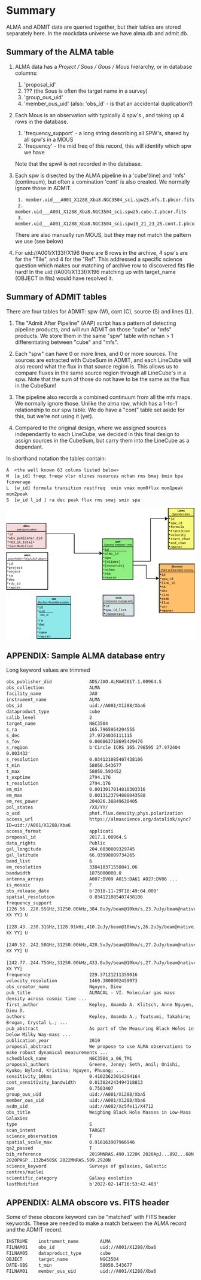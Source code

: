 # Summary

ALMA and ADMIT data are queried together, but their tables are stored separately here.
In the mockdata universe we have alma.db and admit.db.

## Summary of the ALMA table

1. ALMA data has a *Project / Sous / Gous / Mous* hierarchy, or in database columns:
   1. 'proposal_id'
   2.  ???   (the Sous is often the target name in a survey)
   3. 'group_ous_uid'
   4. 'member_ous_uid'  (also:   'obs_id' - is that an accidental duplication?)

2. Each Mous is an observation with typically 4 spw's , and taking up 4 rows in the database.
   1. 'frequency_support' - a long string describing all SPW's, shared by all spw's in a MOUS
   2. 'frequency' - the mid freq of this record, this will identify which spw we have

   Note that the spw# is not recorded in the database. 
   
3. Each spw is disected by the ALMA pipeline in a 'cube'(line) and 'mfs' (continuum), 
   but often a comination 'cont' is also created. We normally ignore those in ADMIT.

        1. member.uid___A001_X1288_Xba8.NGC3504_sci.spw25.mfs.I.pbcor.fits
        2. member.uid___A001_X1288_Xba8.NGC3504_sci.spw25.cube.I.pbcor.fits
        3. member.uid___A001_X1288_Xba8.NGC3504_sci.spw19_21_23_25.cont.I.pbcor.fits
		
	There are also manually run MOUS, but they may not match the pattern we use (see below)
	
4.  For uid://A001/X133f/X196 there	are 8 rows in the archive, 4 spw's are for the "Tile",
    and 4 for the "Ref". This addressed a specific science question which makes our matching
	of archive row to discovered fits file hard!  In the uid://A001/X133f/X196 matching up
	with target_name (OBJECT in fits) would have resolved it.
		

## Summary of ADMIT tables		

There are four tables for ADMIT:   spw (W), cont (C), source (S) and lines (L).

1. The "Admit After Pipeline" (AAP) script has a pattern of detecting pipeline products,
   and will run ADMIT on those "cube" or "mfs" products.  We store them in the same
   "spw" table with nchan > 1 differentiating between "cube" and "mfs".
   
2. Each "spw" can have 0 or more lines, and 0 or more sources. The sources
   are extracted with CubeSum in ADMIT, and each LineCube will also record
   what the flux in that source region is. This allows us to compare
   fluxes in the same source region through all LineCube's in a spw.
   Note that the sum of those do not have to be the same as
   the flux in the CubeSum!
   
3. The pipeline also records a combined continuum from all the mfs maps. We
   normally ignore those. Unlike the alma row, which has a 1-to-1 relationship
   to our spw table. We do have a "cont" table set aside for this, but we're
   not using it (yet).
   
4. Compared to the original design, where we assigned sources independantly to
   each LineCube, we decided in this final design to assign sources in the CubeSum,
   but carry them into the LineCube as a dependant.
   
   
In shorthand notation the tables contain:

    A  <the well known 63 colums listed below>
    W  [a_id] freqc freqw vlsr nlines nsources nchan rms bmaj bmin bpa fcoverage
    L  [w_id] formula transition restfreq  vmin vmax mom0flux mom1peak mom2peak
    S  [w_id l_id ] ra dec peak flux rms smaj smin spa 


![Our Tables](tables.png)


## APPENDIX:  Sample ALMA database entry
<div style="page-break-after: always;"></div>

Long keyword values are trimmed
 
    obs_publisher_did              ADS/JAO.ALMA#2017.1.00964.S
    obs_collection                 ALMA
    facility_name                  JAO                                     
    instrument_name                ALMA                                    
    obs_id                         uid://A001/X1288/Xba6                   
    dataproduct_type               cube                                    
    calib_level                    2                                       
    target_name                    NGC3504                                 
    s_ra                           165.7965954294555                       
    s_dec                          27.9724036111115                        
    s_fov                          0.006863718695429476                    
    s_region                       b'Circle ICRS 165.796595 27.972404 0.003432'
    s_resolution                   0.034121085407438106                    
    t_min                          58050.543677                            
    t_max                          58050.593452                            
    t_exptime                      2794.176                                
    t_resolution                   2794.176                                
    em_min                         0.0013017014810303316                   
    em_max                         0.0013123794888043588                   
    em_res_power                   204026.38849630405                      
    pol_states                     /XX/YY/                                 
    o_ucd                          phot.flux.density;phys.polarization
    access_url                     https://almascience.org/datalink/sync?ID=uid://A001/X1288/Xba6
    access_format                  applicati                               
    proposal_id                    2017.1.00964.S                          
    data_rights                    Public                                  
    gal_longitude                  204.6030009329745                       
    gal_latitude                   66.03998009734265                       
    band_list                      6                                       
    em_resolution                  338410371550841.06                      
    bandwidth                      1875000000.0                            
    antenna_arrays                 A007:DV09 A015:DA61 A027:DV06 ...
    is_mosaic                      F                                       
    obs_release_date               b'2018-11-29T18:49:04.000'              
    spatial_resolution             0.034121085407438106                    
    frequency_support              [226.56..228.55GHz,31250.00kHz,384.8uJy/beam@10km/s,23.7uJy/beam@native, XX YY] U 
	                               [228.43..230.31GHz,1128.91kHz,410.2uJy/beam@10km/s,26.2uJy/beam@native, XX YY] U 
								   [240.52..242.50GHz,31250.00kHz,428.5uJy/beam@10km/s,27.2uJy/beam@native, XX YY] U 
								   [242.77..244.75GHz,31250.00kHz,433.8uJy/beam@10km/s,27.7uJy/beam@native, XX YY]
    frequency                      229.37121211359016                      
    velocity_resolution            1469.3808002459973                      
    obs_creator_name               Nguyen, Dieu                            
    pub_title                      ALMACAL - VI. Molecular gas mass density across cosmic time ...
    first_author                   Kepley, Amanda A. Klitsch, Anne Nguyen, Dieu D.
    authors                        Kepley, Amanda A.; Tsutsumi, Takahiro; Brogan, Crystal L.; ...
    pub_abstract                   As part of the Measuring Black Holes in below Milky Way-mass ...
    publication_year               2019                                    
    proposal_abstract              We propose to use ALMA observations to make robust dynamical measurements ...
    schedblock_name                NGC3504_a_06_TM1                        
    proposal_authors               Greene, Jenny; Seth, Anil; Onishi, Kyoko; Nyland, Kristina; Nguyen, Phuong; ...
    sensitivity_10kms              0.41023623014294164                     
    cont_sensitivity_bandwidth     0.013024243494318813                    
    pwv                            0.7503407                               
    group_ous_uid                  uid://A001/X1288/Xba5                   
    member_ous_uid                 uid://A001/X1288/Xba6                   
    asdm_uid                       uid://A002/Xc5fe11/X4712                
    obs_title                      Weighing Black Hole Masses in Low-Mass Galaxies
    type                           S                                       
    scan_intent                    TARGET                                  
    science_observation            T                                       
    spatial_scale_max              0.916163907966946                       
    qa2_passed                     T                                       
    bib_reference                  2019MNRAS.490.1220K 2020ApJ...892...68N 2020PASP..132b4505K 2022MNRAS.509.2920N
    science_keyword                Surveys of galaxies, Galactic centres/nuclei
    scientific_category            Galaxy evolution                        
    lastModified                   b'2022-02-14T16:53:42.403'              




## APPENDIX:  ALMA obscore vs. FITS header


Some of these obscore keyword can be "matched" with FITS header keywords.
These are needed to make a match between the ALMA record and the ADMIT 
record.


    INSTRUME    instrument_name        ALMA                                    
    FILNAM01    obs_id                 uid://A001/X1288/Xba6                   
    FILNAM05    dataproduct_type       cube                                    
    OBJECT      target_name            NGC3504                                 
    DATE-OBS    t_min                  58050.543677                            
    FILNAM01    member_ous_uid         uid://A001/X1288/Xba6                   
